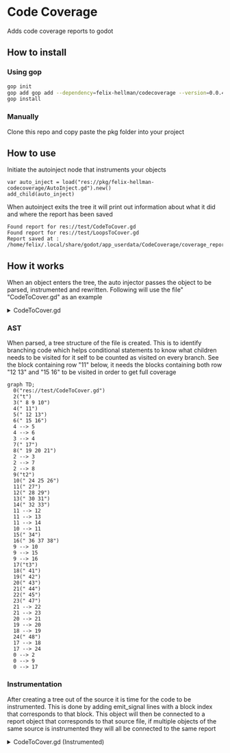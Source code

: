 # Code Coverage

Adds code coverage reports to godot

## How to install

### Using gop
```bash
gop init
gop add gop add --dependency=felix-hellman/codecoverage --version=0.0.4
gop install
```


### Manually
Clone this repo and copy paste the pkg folder into your project

## How to use

Initiate the autoinject node that instruments your objects
```
var auto_inject = load("res://pkg/felix-hellman-codecoverage/AutoInject.gd").new()
add_child(auto_inject)
```

When autoinject exits the tree it will print out information about what it did and where the report has been saved
```
Found report for res://test/CodeToCover.gd
Found report for res://test/LoopsToCover.gd
Report saved at : /home/felix/.local/share/godot/app_userdata/CodeCoverage/coverage_report.json
```

## How it works
When an object enters the tree, the auto injector passes the object to be parsed, instrumented and rewritten.
Following will use the file" "CodeToCover.gd" as an example
<details><summary>CodeToCover.gd</summary>
<p>

```
extends Node

class_name CTC, "res://test/CodeToCover.gd"

var x = 123

func t(conditional : bool):
	var a = 1 + 1
	var b = 2 + 5
	a = b + 7
	if conditional:
		b = a - 14
		a = a * 2
	else:
		a = b - 14
		b = b * 2
	var c = a + b
	yield()
	a = a - a
	b = b - b
	return c

func t2(conditional: bool):
	var a = 1 + 1
	var b = 2 + 5
	a = b + 7
	match conditional:
		true:
			var d = 5
		false:
			var e = 7
		_:
			var f = 11
	var c = a + b
	yield()
	a = a - a
	b = b - b
	return c

func t3(conditional: bool):
	var a = 1
	if conditional:
		var b = 1
		if conditional:
			var c = 1
		else:
			var d = 5
	return a
```
</p>
</details>


### AST

When parsed, a tree structure of the file is created. This is to identify branching code which helps conditional statements to know what children needs to be visited for it self to be counted as visited on every branch. See the block containing row "11" below, it needs the blocks containing both row "12 13" and "15 16" to be visited in order to get full coverage
```mermaid
graph TD;
  0("res://test/CodeToCover.gd")
  2("t")
  3(" 8 9 10")
  4(" 11")
  5(" 12 13")
  6(" 15 16")
  4 --> 5
  4 --> 6
  3 --> 4
  7(" 17")
  8(" 19 20 21")
  2 --> 3
  2 --> 7
  2 --> 8
  9("t2")
  10(" 24 25 26")
  11(" 27")
  12(" 28 29")
  13(" 30 31")
  14(" 32 33")
  11 --> 12
  11 --> 13
  11 --> 14
  10 --> 11
  15(" 34")
  16(" 36 37 38")
  9 --> 10
  9 --> 15
  9 --> 16
  17("t3")
  18(" 41")
  19(" 42")
  20(" 43")
  21(" 44")
  22(" 45")
  23(" 47")
  21 --> 22
  21 --> 23
  20 --> 21
  19 --> 20
  18 --> 19
  24(" 48")
  17 --> 18
  17 --> 24
  0 --> 2
  0 --> 9
  0 --> 17
```

### Instrumentation
After creating a tree out of the source it is time for the code to be instrumented. This is done by adding emit_signal lines with a block index that corresponds to that block.
This object will then be connected to a report object that corresponds to that source file, if multiple objects of the same source is instrumented they will all be connected to the same report

<details><summary>CodeToCover.gd (Instrumented)</summary>
<p>

```
  
extends Node



var x = 123




signal register_visited
func t(conditional : bool):
	emit_signal("register_visited",1)
	var a = 1 + 1
	var b = 2 + 5
	a = b + 7
	if conditional:
		emit_signal("register_visited",3)
		b = a - 14
		a = a * 2
	else:
		emit_signal("register_visited",4)
		a = b - 14
		b = b * 2
	emit_signal("register_visited",5)
	var c = a + b
	yield()
	emit_signal("register_visited",6)
	a = a - a
	b = b - b
	return c
func t2(conditional: bool):
	emit_signal("register_visited",8)
	var a = 1 + 1
	var b = 2 + 5
	a = b + 7
	match conditional:
		true:
			emit_signal("register_visited",10)
			var d = 5
		false:
			emit_signal("register_visited",11)
			var e = 7
		_:
			emit_signal("register_visited",12)
			var f = 11
	emit_signal("register_visited",13)
	var c = a + b
	yield()
	emit_signal("register_visited",14)
	a = a - a
	b = b - b
	return c
func t3(conditional: bool):
	emit_signal("register_visited",16)
	var a = 1
	if conditional:
		emit_signal("register_visited",18)
		var b = 1
		if conditional:
			emit_signal("register_visited",20)
			var c = 1
		else:
			emit_signal("register_visited",21)
			var d = 5
	emit_signal("register_visited",22)
	return a
```
</p>
</details>
